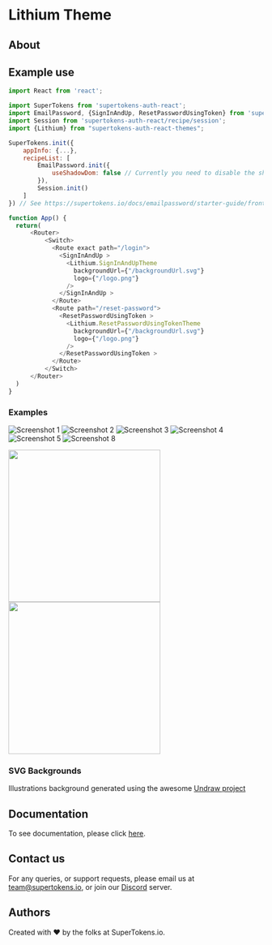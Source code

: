 
# Lithium Theme

## About

## Example use

```js
import React from 'react';

import SuperTokens from 'supertokens-auth-react';
import EmailPassword, {SignInAndUp, ResetPasswordUsingToken} from 'supertokens-auth-react/recipe/emailpassword';
import Session from 'supertokens-auth-react/recipe/session';
import {Lithium} from "supertokens-auth-react-themes";

SuperTokens.init({
    appInfo: {...},
    recipeList: [
        EmailPassword.init({
            useShadowDom: false // Currently you need to disable the shadow Dom to use this theme.
        }),
        Session.init()
    ]
}) // See https://supertokens.io/docs/emailpassword/starter-guide/frontend

function App() {
  return(
      <Router>
          <Switch>
            <Route exact path="/login">
              <SignInAndUp >
                <Lithium.SignInAndUpTheme
                  backgroundUrl={"/backgroundUrl.svg"}
                  logo={"/logo.png"}
                />
              </SignInAndUp >
            </Route>
            <Route path="/reset-password">
              <ResetPasswordUsingToken >
                <Lithium.ResetPasswordUsingTokenTheme
                  backgroundUrl={"/backgroundUrl.svg"}
                  logo={"/logo.png"}
                />
              </ResetPasswordUsingToken >
            </Route>
          </Switch>
      </Router>
  )
}
```

### Examples


![Screenshot 1](https://raw.githubusercontent.com/NkxxkN/supertokens-auth-react-themes/main/assets/lithium/screenshot1.png?raw=true)
![Screenshot 2](https://raw.githubusercontent.com/NkxxkN/supertokens-auth-react-themes/main/assets/lithium/screenshot2.png?raw=true)
![Screenshot 3](https://raw.githubusercontent.com/NkxxkN/supertokens-auth-react-themes/main/assets/lithium/screenshot3.png?raw=true)
![Screenshot 4](https://raw.githubusercontent.com/NkxxkN/supertokens-auth-react-themes/main/assets/lithium/screenshot4.png?raw=true)
![Screenshot 5](https://raw.githubusercontent.com/NkxxkN/supertokens-auth-react-themes/main/assets/lithium/screenshot5.png?raw=true)
![Screenshot 8](https://raw.githubusercontent.com/NkxxkN/supertokens-auth-react-themes/main/assets/lithium/screenshot8.png?raw=true)


<img width="300px" src="https://raw.githubusercontent.com/NkxxkN/supertokens-auth-react-themes/main/assets/lithium/screenshot6.png?raw=true"/>

<img width="300px" src="https://raw.githubusercontent.com/NkxxkN/supertokens-auth-react-themes/main/assets/lithium/screenshot7.png?raw=true"/>


### SVG Backgrounds

Illustrations background generated using the awesome [Undraw project](https://undraw.co//)

## Documentation
To see documentation, please click [here](https://supertokens.io/docs/auth-react/installation).

## Contact us
For any queries, or support requests, please email us at team@supertokens.io, or join our [Discord](supertokens.io/discord) server.

## Authors
Created with :heart: by the folks at SuperTokens.io.
